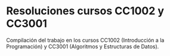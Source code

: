 # Resoluciones cursos CC1002 y CC3001

Compilación del trabajo en los cursos CC1002 (Introducción a la Programación) y CC3001 (Algoritmos y Estructuras de Datos).



